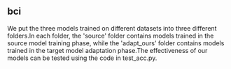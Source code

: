 ## bci

We put the three models trained on different datasets into three different 
folders.In each folder, the 'source' folder contains models trained in the
source model training phase, while the 'adapt_ours' folder contains models 
trained in the target model adaptation phase.The effectiveness of our models 
can be tested using the code in test_acc.py.
